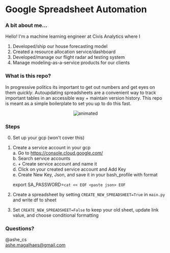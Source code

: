 # Google Spreadsheet Automation 

### A bit about me... 
Hello! I'm a machine learning engineer at Civis Analytics where I 
1. Developed/ship our house forecasting model <br/> 
2. Created a resource allocation service/dashboard <br/>
3. Developed/manage our flight radar ad testing system <br/>
3. Manage modeling-as-a-service products for our clients <br/>

### What is this repo? 
In progressive politics its important to get out numbers and get eyes on them _quickly_. Autoupdating spreadsheets are a convenient way to track important tables in an accessible way + maintain version history. This repo is meant as a simple boilerplate to set you up to do this fast. <br/>

<p align="center">
<img src="https://media.giphy.com/media/l4RKhOL0xiBdbgglFi/giphy.gif" alt="animated"/> 
</p>

### Steps ### 
0. Set up your gcp (won't cover this)
1. Create a service account in your gcp  <br/>
    a. Go to https://console.cloud.google.com/ <br/>
    b. Search service accounts <br/>
    c. + Create service account and name it <br/>
    d. Click on your created service account and Add Key  <br/>
    e. Create New Key, Json, and save it in your bash_profile 
    with format <br/>

    export SA_PASSWORD=`cat << EOF <paste json> EOF`<br/>
2. Create a spreadsheet by setting `CREATE_NEW_SPREADSHEET=True` in `main.py` and write df to sheet<br/>
4. Set `CREATE_NEW_SPREADSHEET=False` to keep your old sheet, update link value, and choose conditional formatting <br/>

### Questions? 
@ashe_cs <br/>
ashe.magalhaes@gmail.com 

